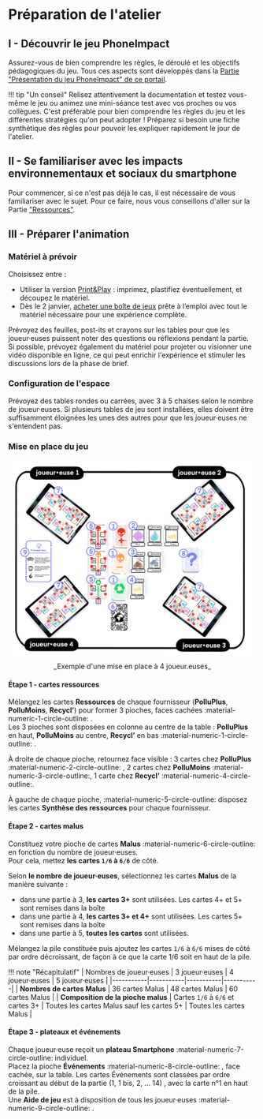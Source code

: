 # Préparation de l'atelier

## I - Découvrir le jeu PhoneImpact

Assurez-vous de bien comprendre les règles, le déroulé et les objectifs pédagogiques du jeu. Tous ces aspects sont développés dans la [Partie "Présentation du jeu PhoneImpact" de ce portail](../Jeu/Presentation.md).

!!! tip "Un conseil"
    Relisez attentivement la documentation et testez vous-même le jeu ou animez une mini-séance test avec vos proches ou vos collègues. C'est préférable pour bien comprendre les règles du jeu et les différentes stratégies qu'on peut adopter !
    Préparez si besoin une fiche synthétique des règles pour pouvoir les expliquer rapidement le jour de l'atelier.

## II - Se familiariser avec les impacts environnementaux et sociaux du smartphone
Pour commencer, si ce n'est pas déjà le cas, il est nécessaire de vous familiariser avec le sujet. Pour ce faire, nous vous conseillons d'aller sur la Partie ["Ressources"](../Ressources/Introduction.md).

## III - Préparer l'animation

### Matériel à prévoir

Choisissez entre :

- Utiliser la version  [Print&Play](../PrintAndPlay) : imprimez, plastifiez éventuellement, et découpez le matériel.
- Dès le 2 janvier, [acheter une boîte de jeux](https://boutique.inria.ecoessentials.fr/) prête à l’emploi avec tout le matériel nécessaire pour une expérience complète.

Prévoyez des feuilles, post-its et crayons sur les tables pour que les joueur·euses puissent noter des questions ou réflexions pendant la partie.
Si possible, prévoyez également du matériel pour projeter ou visionner une vidéo disponible en ligne, ce qui peut enrichir l'expérience et stimuler les discussions lors de la phase de brief.

### Configuration de l'espace

Prévoyez des tables rondes ou carrées, avec 3 à 5 chaises selon le nombre de joueur·euses.
Si plusieurs tables de jeu sont installées, elles doivent être suffisamment éloignées les unes des autres pour que les joueur·euses ne s'entendent pas.

### Mise en place du jeu


<center>
<img alt="TableDeJeu.png" src="../img/TableDeJeuV2.png" width="550"/>  
_Exemple d'une mise en place à 4 joueur.euses_
</center>

#### Étape 1 - cartes ressources

Mélangez les cartes **Ressources** de chaque fournisseur (**PolluPlus**, **PolluMoins**, **Recycl’**) pour former 3 pioches, faces cachées :material-numeric-1-circle-outline: .   
Les 3 pioches sont disposées en colonne au centre de la table : **PolluPlus** en haut, **PolluMoins** au centre, **Recycl’** en bas :material-numeric-1-circle-outline: .

À droite de chaque pioche, retournez face visible : 3 cartes chez **PolluPlus** :material-numeric-2-circle-outline: , 2 cartes chez **PolluMoins** :material-numeric-3-circle-outline:, 1 carte chez **Recycl’** :material-numeric-4-circle-outline:.

À gauche de chaque pioche, :material-numeric-5-circle-outline: disposez les cartes **Synthèse des ressources** pour chaque fournisseur.

#### Étape 2 - cartes malus

Constituez votre pioche de cartes **Malus** :material-numeric-6-circle-outline: en fonction du nombre de joueur·euses.  
Pour cela, mettez **les cartes  `1/6` à `6/6`** de côté.

Selon **le nombre de joueur·euses**, sélectionnez les cartes **Malus** de la manière suivante :

- dans une partie à 3, **les cartes 3+** sont utilisées. Les cartes 4+ et 5+ sont remises dans la boîte
- dans une partie à 4, **les cartes 3+ et 4+** sont utilisées. Les cartes 5+ sont remises dans la boîte
- dans une partie à 5, **toutes les cartes** sont utilisées.

Mélangez la pile constituée puis ajoutez les cartes `1/6` à `6/6` mises de côté par ordre décroissant, de façon à ce que la carte 1/6 soit en haut de la pile.

!!! note "Récapitulatif"
| Nombres de joueur·euses          | 3 joueur·euses | 4 joueur·euses | 5 joueur·euses |
|-----------|-----------|-----------|-----------|
| **Nombres de cartes Malus** | 36 cartes Malus          |  48 cartes Malus         |  60 cartes Malus         |
| **Composition de la pioche malus** |   Cartes `1/6` à `6/6` et cartes 3+        |    Toutes les cartes Malus sauf les cartes 5+       |    Toutes les cartes Malus       |

#### Étape 3 - plateaux et événements

Chaque joueur·euse reçoit un **plateau Smartphone** :material-numeric-7-circle-outline: individuel.  
Placez la pioche **Événements** :material-numeric-8-circle-outline: , face cachée, sur la table. Les cartes Événements sont classées par ordre croissant au début de la partie (1, 1 bis, 2, ... 14) , avec la carte n°1 en haut de la pile.  
Une **Aide de jeu** est à disposition de tous les joueur·euses  :material-numeric-9-circle-outline:     .

